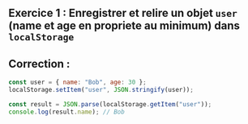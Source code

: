 ## Exercice 1 : Enregistrer et relire un objet `user` (name et age en propriete au minimum) dans `localStorage`

## Correction :
```js
const user = { name: "Bob", age: 30 };
localStorage.setItem("user", JSON.stringify(user));

const result = JSON.parse(localStorage.getItem("user"));
console.log(result.name); // Bob
```